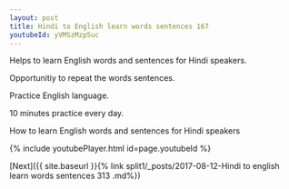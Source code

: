 ```yaml
---
layout: post
title: Hindi to English learn words sentences 167 
youtubeId: yVMSzMzp5uc
---
```

 
 
Helps to learn English words and sentences for Hindi speakers.

Opportunitiy to repeat the words sentences. 

Practice English language. 
 
10 minutes practice every day. 
 
How to learn English words and sentences for Hindi speakers 
 
{% include youtubePlayer.html id=page.youtubeId %}
 
 
[Next]({{ site.baseurl }}{% link  split1/_posts/2017-08-12-Hindi to english learn words sentences 313 .md%})
 
